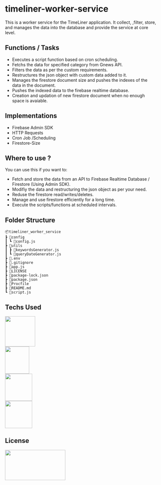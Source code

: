 # timeliner-worker-service
This is a worker service for the TimeLiner application. It collect, ,filter, store, and manages the data into the database and provide the service at core level.

## Functions / Tasks
  - Executes a script function based on cron scheduling.
  - Fetchs the data for specified category from Gnews API.
  - Filters the data as per the custom requirements.
  - Restructures the json object with custom data added to it.
  - Manages the firestore document size and pushes the indexes of the data in the document.
  - Pushes the indexed data to the firebase realtime database.
  - Creation and updation of new firestore document when no enough space is avaiable.

## Implementations
  - Firebase Admin SDK
  - HTTP Requests 
  - Cron Job /Scheduling
  - Firestore-Size

## Where to use ? 
You can use this if you want to: 
  - Fetch and store the data from an API to Firebase Realtime Database / Firestore (Using Admin SDK).
  - Modifiy the data and restructuring the json object as per your need.
  - Reduse the firestore read/writes/deletes.
  - Manage and use firestore efficiently for a long time.
  - Execute the scripts/functions at scheduled intervals.

## Folder Structure
  ```
📦timeliner_worker_service
 ┣ 📂config
 ┃ ┗ 📜config.js
 ┣ 📂utils
 ┃ ┣ 📜keywordsGenerator.js
 ┃ ┗ 📜queryDateGenerator.js
 ┣ 📜.env
 ┣ 📜.gitignore
 ┣ 📜app.js
 ┣ 📜LICENSE
 ┣ 📜package-lock.json
 ┣ 📜package.json
 ┣ 📜Procfile
 ┣ 📜README.md
 ┗ 📜script.js
  ```
 
## Techs Used
<html>
 <div id="banner" style="overflow: hidden; ">
  <div class="image-div" >
     <img src="https://img.icons8.com/color/452/firebase.png" width="100" height="100"/>
  </div>

  <div class="image-div" >
    <img src="https://seeklogo.com/images/N/nodejs-logo-FBE122E377-seeklogo.com.png" width="80" height="90"/>
  </div>

  <div class="image-div" >
    <img src ="https://cdn.iconscout.com/icon/free/png-512/heroku-5-569467.png" width="90" height="90">
  </div>
  
   <div class="image-div" >
    <img src ="https://www.programmableweb.com/sites/default/files/Logo%20%281%29_1.png" width="90" height="90">
  </div>
  <div style="clear:left;"></div>
</div>
</html>

## License
 <img src="https://upload.wikimedia.org/wikipedia/commons/thumb/0/0c/MIT_logo.svg/1200px-MIT_logo.svg.png" width="200" height="100"/>
